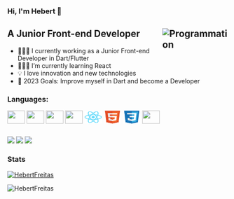 ### Hi, I'm Hebert 👋 

## A Junior Front-end Developer  <img align="right" src="https://files.fm/thumb_show.php?i=q8gr6u4jj" alt="Programmation" width="150" />
- 👨🏻‍💻 I currently working as a Junior Front-end Developer in Dart/Flutter
- 🧑🏻‍🎓 I’m currently learning React
- 💡 I love innovation and new technologies
- 🎯 2023 Goals: Improve myself in Dart and become a Developer


### Languages:
<div style="display: inline_block">
  <img align="center"  height="30" width="40" src="https://cdn.jsdelivr.net/gh/devicons/devicon/icons/flutter/flutter-original.svg">
  <img align="center"  height="30" width="40" src="https://cdn.jsdelivr.net/gh/devicons/devicon/icons/dart/dart-original.svg">
  <img align="center"  height="30" width="40" src="https://cdn.jsdelivr.net/gh/devicons/devicon/icons/vscode/vscode-original.svg">
  <img align="center"  height="30" width="40" src="https://cdn.jsdelivr.net/gh/devicons/devicon/icons/android/android-original-wordmark.svg">
  <img align="center"  height="30" width="40" src="https://raw.githubusercontent.com/devicons/devicon/master/icons/react/react-original.svg">
  <img align="center"  height="30" width="40" src="https://raw.githubusercontent.com/devicons/devicon/master/icons/html5/html5-original.svg">
  <img align="center"  height="30" width="40" src="https://raw.githubusercontent.com/devicons/devicon/master/icons/css3/css3-original.svg">
    <img align="center"  height="30" width="40" src="https://cdn.jsdelivr.net/gh/devicons/devicon/icons/apple/apple-original.svg">
</div>
  
  ##
 
<div> 
  <a href="https://www.linkedin.com/in/hebert-freitas-775093175/" target="_blank"><img src="https://img.shields.io/badge/-LinkedIn-%230077B5?style=for-the-badge&logo=linkedin&logoColor=white" target="_blank"></a> 
  <a href="https://www.instagram.com/hebertcec/" target="_blank"><img src="https://img.shields.io/badge/-Instagram-%23E4405F?style=for-the-badge&logo=instagram&logoColor=white" target="_blank"></a>
  <a href = "mailto:hebertafreitas7@gmail.com"><img src="https://img.shields.io/badge/-Gmail-%23333?style=for-the-badge&logo=gmail&logoColor=white" target="_blank"></a> 
</div>

### Stats 

<p align="left"> <a href="https://github.com/ryo-ma/github-profile-trophy"><img src="https://github-profile-trophy.vercel.app/?username=HebertFreitas&theme=dracula&margin-w=15&margin-h=15&column=7" alt="HebertFreitas" /></a> </p>



<p align="left"> <img src="https://komarev.com/ghpvc/?username=HebertFreitas&label=Profile%20views&color=0e75b6&style=flat" alt="HebertFreitas" /> </p>


